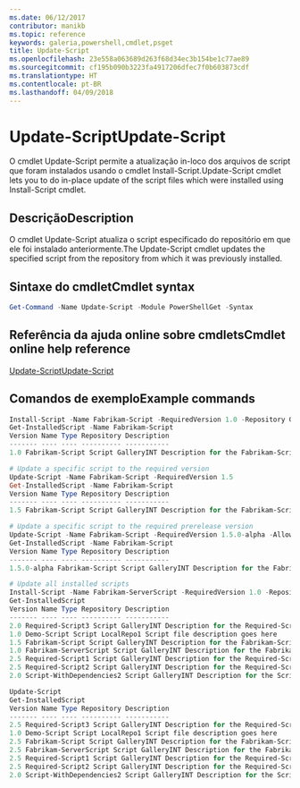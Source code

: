 ```yaml
---
ms.date: 06/12/2017
contributor: manikb
ms.topic: reference
keywords: galeria,powershell,cmdlet,psget
title: Update-Script
ms.openlocfilehash: 23e558a063689d263f68d34ec3b154be1c77ae89
ms.sourcegitcommit: cf195b090b3223fa4917206dfec7f0b603873cdf
ms.translationtype: HT
ms.contentlocale: pt-BR
ms.lasthandoff: 04/09/2018
---
```

# <a name="update-script"></a><span data-ttu-id="49941-103">Update-Script</span><span class="sxs-lookup"><span data-stu-id="49941-103">Update-Script</span></span>

<span data-ttu-id="49941-104">O cmdlet Update-Script permite a atualização in-loco dos arquivos de script que foram instalados usando o cmdlet Install-Script.</span><span class="sxs-lookup"><span data-stu-id="49941-104">Update-Script cmdlet lets you to do in-place update of the script files which were installed using Install-Script cmdlet.</span></span>

## <a name="description"></a><span data-ttu-id="49941-105">Descrição</span><span class="sxs-lookup"><span data-stu-id="49941-105">Description</span></span>

<span data-ttu-id="49941-106">O cmdlet Update-Script atualiza o script especificado do repositório em que ele foi instalado anteriormente.</span><span class="sxs-lookup"><span data-stu-id="49941-106">The Update-Script cmdlet updates the specified script from the repository from which it was previously installed.</span></span>

## <a name="cmdlet-syntax"></a><span data-ttu-id="49941-107">Sintaxe do cmdlet</span><span class="sxs-lookup"><span data-stu-id="49941-107">Cmdlet syntax</span></span>

```powershell
Get-Command -Name Update-Script -Module PowerShellGet -Syntax
```
## <a name="cmdlet-online-help-reference"></a><span data-ttu-id="49941-108">Referência da ajuda online sobre cmdlets</span><span class="sxs-lookup"><span data-stu-id="49941-108">Cmdlet online help reference</span></span>

[<span data-ttu-id="49941-109">Update-Script</span><span class="sxs-lookup"><span data-stu-id="49941-109">Update-Script</span></span>](http://go.microsoft.com/fwlink/?LinkId=619787)

## <a name="example-commands"></a><span data-ttu-id="49941-110">Comandos de exemplo</span><span class="sxs-lookup"><span data-stu-id="49941-110">Example commands</span></span>
```powershell
Install-Script -Name Fabrikam-Script -RequiredVersion 1.0 -Repository GalleryINT -Scope
Get-InstalledScript -Name Fabrikam-Script
Version Name Type Repository Description
------- ---- ---- ---------- -----------
1.0 Fabrikam-Script Script GalleryINT Description for the Fabrikam-Script script

# Update a specific script to the required version
Update-Script -Name Fabrikam-Script -RequiredVersion 1.5
Get-InstalledScript -Name Fabrikam-Script
Version Name Type Repository Description
------- ---- ---- ---------- -----------
1.5 Fabrikam-Script Script GalleryINT Description for the Fabrikam-Script script

# Update a specific script to the required prerelease version
Update-Script -Name Fabrikam-Script -RequiredVersion 1.5.0-alpha -AllowPrerelease
Get-InstalledScript -Name Fabrikam-Script
Version Name Type Repository Description
------- ---- ---- ---------- -----------
1.5.0-alpha Fabrikam-Script Script GalleryINT Description for the Fabrikam-Script script

# Update all installed scripts
Install-Script -Name Fabrikam-ServerScript -RequiredVersion 1.0 -Repository GalleryINT -Scope CurrentUser
Get-InstalledScript
Version Name Type Repository Description
------- ---- ---- ---------- -----------
2.0 Required-Script3 Script GalleryINT Description for the Required-Script3 script
1.0 Demo-Script Script LocalRepo1 Script file description goes here
1.5 Fabrikam-Script Script GalleryINT Description for the Fabrikam-Script script
1.0 Fabrikam-ServerScript Script GalleryINT Description for the Fabrikam-ServerScript script
2.5 Required-Script1 Script GalleryINT Description for the Required-Script1 script
2.5 Required-Script2 Script GalleryINT Description for the Required-Script2 script
2.0 Script-WithDependencies2 Script GalleryINT Description for the Script-WithDependencies2 script

Update-Script
Get-InstalledScript
Version Name Type Repository Description
------- ---- ---- ---------- -----------
2.5 Required-Script3 Script GalleryINT Description for the Required-Script3 script
1.0 Demo-Script Script LocalRepo1 Script file description goes here
2.5 Fabrikam-Script Script GalleryINT Description for the Fabrikam-Script script
2.5 Fabrikam-ServerScript Script GalleryINT Description for the Fabrikam-ServerScript script
2.5 Required-Script1 Script GalleryINT Description for the Required-Script1 script
2.5 Required-Script2 Script GalleryINT Description for the Required-Script2 script
2.0 Script-WithDependencies2 Script GalleryINT Description for the Script-WithDependencies2 script
```